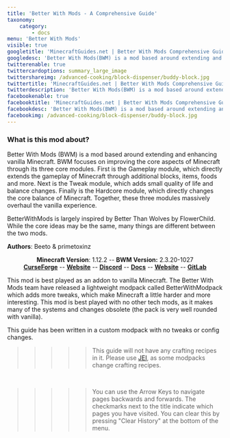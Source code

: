 ```yaml
---
title: 'Better With Mods - A Comprehensive Guide'
taxonomy:
    category:
        - docs
menu: 'Better With Mods'
visible: true
googletitle: 'MinecraftGuides.net | Better With Mods Comprehensive Guide'
googledesc: 'Better With Mods(BWM) is a mod based around extending and enhancing vanilla Minecraft. BWM focuses on massively overhauling the vanilla experience.'
twitterenable: true
twittercardoptions: summary_large_image
twittershareimg: /advanced-cooking/block-dispenser/buddy-block.jpg
twittertitle: 'MinecraftGuides.net | Better With Mods Comprehensive Guide'
twitterdescription: 'Better With Mods(BWM) is a mod based around extending and enhancing vanilla Minecraft. BWM focuses on massively overhauling the vanilla experience.'
facebookenable: true
facebooktitle: 'MinecraftGuides.net | Better With Mods Comprehensive Guide'
facebookdesc: 'Better With Mods(BWM) is a mod based around extending and enhancing vanilla Minecraft. BWM focuses on massively overhauling the vanilla experience.'
facebookimg: /advanced-cooking/block-dispenser/buddy-block.jpg
---
```


### What is this mod about?
Better With Mods (BWM) is a mod based around extending and enhancing vanilla Minecraft. BWM focuses on improving the core aspects of Minecraft through its three core modules. First is the Gameplay module, which directly extends the gameplay of Minecraft through additional blocks, items, foods and more. Next is the Tweak module, which adds small quality of life and balance changes. Finally is the Hardcore module, which directly changes the core balance of Minecraft. Together, these three modules massively overhaul the vanilla experience.

BetterWithMods is largely inspired by Better Than Wolves by FlowerChild. While the core ideas may be the same, many things are different between the two mods.

**Authors**: Beeto & primetoxinz  


<center>
    <b>Minecraft Version</b>: 1.12.2  -- <b>BWM Version:</b> 2.3.20-1027 
    <br>
    <b><a href="https://minecraft.curseforge.com/projects/better-with-mods" target="_blank">CurseForge</a></b>
    --
   <b><a href="http://betterwithmods.com/" target="_blank">Website</a></b>
    --
    <b><a href="https://discord.betterwithmods.com" target="_blank">Discord</a></b>
    --
    <b><a href="https://docs.betterwithmods.com/" target="_blank">Docs</a></b>
        --
    <b><a href="http://betterwithmods.com/" target="_blank">Website</a></b>
            --
    <b><a href="https://gitlab.com/BetterWithMods/1.12/BetterWithMods/-/issues" target="_blank">GitLab</a></b>

</center>


This mod is best played as an addon to vanilla Minecraft. The Better With Mods team have released a lightweight modpack called BetterWithModpack which adds more tweaks, which make Minecraft a little harder and more interesting. This mod is best played with no other tech mods, as it makes many of the systems and changes obsolete (the pack is very well rounded with vanilla).

This guide has been written in a custom modpack with no tweaks or config changes.

>>>>>  This guide will not have any crafting recipes in it. Please use [JEI](https://minecraft.curseforge.com/projects/jei?gameCategorySlug=mc-mods&projectID=238222), as some modpacks change crafting recipes.

<br>

>>>>>  You can use the Arrow Keys to navigate pages backwards and forwards. The checkmarks next to the title indicate which pages you have visited. You can clear this by pressing "Clear History" at the bottom of the menu.
